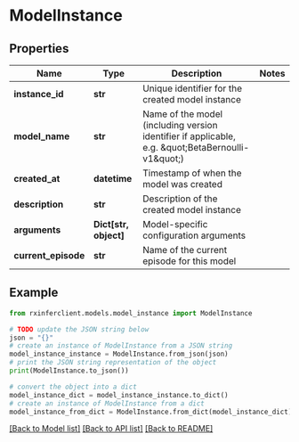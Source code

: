 # ModelInstance


## Properties

Name | Type | Description | Notes
------------ | ------------- | ------------- | -------------
**instance_id** | **str** | Unique identifier for the created model instance | 
**model_name** | **str** | Name of the model (including version identifier if applicable, e.g. \&quot;BetaBernoulli-v1\&quot;) | 
**created_at** | **datetime** | Timestamp of when the model was created | 
**description** | **str** | Description of the created model instance | 
**arguments** | **Dict[str, object]** | Model-specific configuration arguments | 
**current_episode** | **str** | Name of the current episode for this model | 

## Example

```python
from rxinferclient.models.model_instance import ModelInstance

# TODO update the JSON string below
json = "{}"
# create an instance of ModelInstance from a JSON string
model_instance_instance = ModelInstance.from_json(json)
# print the JSON string representation of the object
print(ModelInstance.to_json())

# convert the object into a dict
model_instance_dict = model_instance_instance.to_dict()
# create an instance of ModelInstance from a dict
model_instance_from_dict = ModelInstance.from_dict(model_instance_dict)
```
[[Back to Model list]](../README.md#documentation-for-models) [[Back to API list]](../README.md#documentation-for-api-endpoints) [[Back to README]](../README.md)


